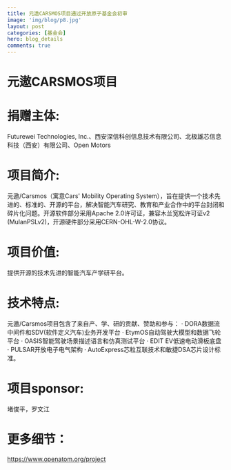 ```yaml
---
title: 元遨CARSMOS项目通过开放原子基金会初审
image: 'img/blog/p8.jpg'
layout: post
categories: [基金会]
hero: blog_details
comments: true
---
```


# 元遨CARSMOS项目

# 捐赠主体:
Futurewei Technologies, Inc.、西安深信科创信息技术有限公司、北极雄芯信息科技（西安）有限公司、Open Motors

# 项目简介:
元遨/Carsmos（寓意Cars' Mobility Operating System），旨在提供一个技术先进的、标准的、开源的平台，解决智能汽车研究、教育和产业合作中的平台封闭和碎片化问题。开源软件部分采用Apache 2.0许可证，兼容木兰宽松许可证v2 (MulanPSLv2)，开源硬件部分采用CERN-OHL-W-2.0协议。

# 项目价值:
提供开源的技术先进的智能汽车产学研平台。

# 技术特点:
元遨/Carsmos项目包含了来自产、学、研的贡献、赞助和参与： · DORA数据流中间件和SDV(软件定义汽车)业务开发平台 · EtymOS自动驾驶大模型和数据飞轮平台 · OASIS智能驾驶场景描述语言和仿真测试平台 · EDIT EV低速电动滑板底盘 · PULSAR开放电子电气架构 · AutoExpress芯粒互联技术和敏捷DSA芯片设计标准。

# 项目sponsor: 
堵俊平，罗文江

# 更多细节：
https://www.openatom.org/project 
